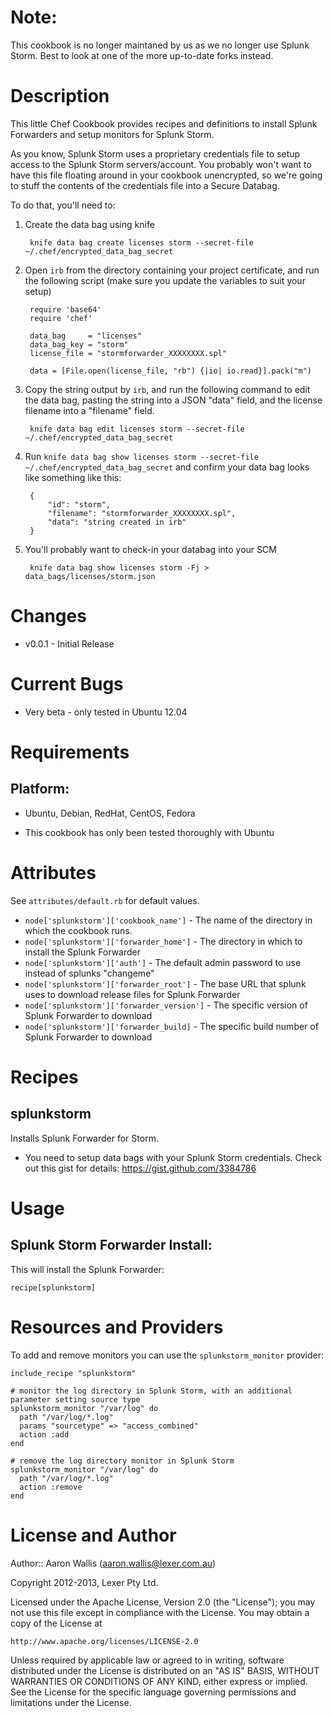 Note:
===========

This cookbook is no longer maintaned by us as we no longer use Splunk Storm.
Best to look at one of the more up-to-date forks instead.

Description
===========

This little Chef Cookbook provides recipes and definitions to install Splunk Forwarders and setup monitors for Splunk Storm.

As you know, Splunk Storm uses a proprietary credentials file to setup access to the Splunk Storm servers/account.
You probably won't want to have this file floating around in your cookbook unencrypted, so we're going to stuff the contents of the credentials file into a Secure Databag.

To do that, you'll need to:

1. Create the data bag using knife
        
        knife data bag create licenses storm --secret-file ~/.chef/encrypted_data_bag_secret
2. Open `irb` from the directory containing your project certificate, and run the following script (make sure you update the variables to suit your setup)

        require 'base64'
        require 'chef'

        data_bag     = "licenses"
        data_bag_key = "storm"
        license_file = "stormforwarder_XXXXXXXX.spl"
         
        data = [File.open(license_file, "rb") {|io| io.read}].pack("m")
3. Copy the string output by `irb`, and run the following command to edit the data bag, pasting the string into a JSON "data" field, and the license filename into a "filename" field.

        knife data bag edit licenses storm --secret-file ~/.chef/encrypted_data_bag_secret

4. Run `knife data bag show licenses storm --secret-file ~/.chef/encrypted_data_bag_secret` and confirm your data bag looks like something like this:

        {
            "id": "storm",
            "filename": "stormforwarder_XXXXXXXX.spl",
            "data": "string created in irb"
        }
3. You'll probably want to check-in your databag into your SCM
        
        knife data bag show licenses storm -Fj > data_bags/licenses/storm.json

Changes
=======

* v0.0.1 - Initial Release


Current Bugs
============

* Very beta - only tested in Ubuntu 12.04


Requirements
============

## Platform:

* Ubuntu, Debian, RedHat, CentOS, Fedora

- This cookbook has only been tested thoroughly with Ubuntu


Attributes
==========

See `attributes/default.rb` for default values.

* `node['splunkstorm']['cookbook_name']` - The name of the directory in which the cookbook runs.
* `node['splunkstorm']['forwarder_home']` - The directory in which to install the Splunk Forwarder
* `node['splunkstorm']['auth']` - The default admin password to use instead of splunks "changeme"
* `node['splunkstorm']['forwarder_root']` - The base URL that splunk uses to download release files for Splunk Forwarder
* `node['splunkstorm']['forwarder_version']` - The specific version of Splunk Forwarder to download
* `node['splunkstorm']['forwarder_build]` - The specific build number of Splunk Forwarder to download


Recipes
=======

splunkstorm
-----

Installs Splunk Forwarder for Storm.
- You need to setup data bags with your Splunk Storm credentials. Check out this gist for details: https://gist.github.com/3384786

Usage
=====

## Splunk Storm Forwarder Install:

This will install the Splunk Forwarder:

    recipe[splunkstorm]


Resources and Providers
=======================

To add and remove monitors you can use the `splunkstorm_monitor` provider:
    
    include_recipe "splunkstorm"
    
    # monitor the log directory in Splunk Storm, with an additional parameter setting source type
    splunkstorm_monitor "/var/log" do
      path "/var/log/*.log"
      params "sourcetype" => "access_combined"
      action :add
    end
    
    # remove the log directory monitor in Splunk Storm
    splunkstorm_monitor "/var/log" do
      path "/var/log/*.log"
      action :remove
    end



License and Author
==================

Author:: Aaron Wallis (<aaron.wallis@lexer.com.au>)

Copyright 2012-2013, Lexer Pty Ltd.

Licensed under the Apache License, Version 2.0 (the "License");
you may not use this file except in compliance with the License.
You may obtain a copy of the License at

    http://www.apache.org/licenses/LICENSE-2.0

Unless required by applicable law or agreed to in writing, software
distributed under the License is distributed on an "AS IS" BASIS,
WITHOUT WARRANTIES OR CONDITIONS OF ANY KIND, either express or implied.
See the License for the specific language governing permissions and
limitations under the License.
